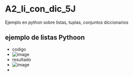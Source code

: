 # A2_li_con_dic_5J
Ejemplo en python sobre listas, tuplas, conjuntos diccionarios
## ejemplo de listas Pythoon
- codigo
- ![image](https://github.com/user-attachments/assets/871f4724-ba1e-42b1-9a01-1fbac0a1b7fd)
- resultado
- ![image](https://github.com/user-attachments/assets/833122da-9a31-4f9e-9682-c05e275b116b)
-
